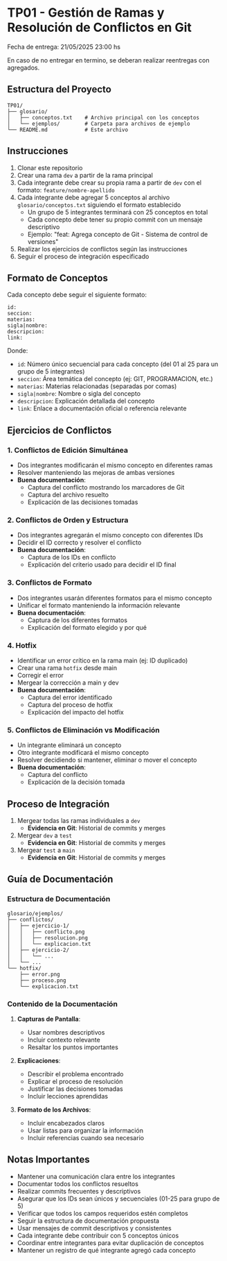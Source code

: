 # TP01 - Gestión de Ramas y Resolución de Conflictos en Git

Fecha de entrega: 21/05/2025 23:00 hs

En caso de no entregar en termino, se deberan realizar reentregas con agregados.

## Estructura del Proyecto

```
TP01/
├── glosario/
│   ├── conceptos.txt    # Archivo principal con los conceptos
│   └── ejemplos/        # Carpeta para archivos de ejemplo
└── README.md            # Este archivo
```

## Instrucciones

1. Clonar este repositorio
2. Crear una rama `dev` a partir de la rama principal
3. Cada integrante debe crear su propia rama a partir de `dev` con el formato: `feature/nombre-apellido`
4. Cada integrante debe agregar 5 conceptos al archivo `glosario/conceptos.txt` siguiendo el formato establecido
   - Un grupo de 5 integrantes terminará con 25 conceptos en total
   - Cada concepto debe tener su propio commit con un mensaje descriptivo
   - Ejemplo: "feat: Agrega concepto de Git - Sistema de control de versiones"
5. Realizar los ejercicios de conflictos según las instrucciones
6. Seguir el proceso de integración especificado

## Formato de Conceptos

Cada concepto debe seguir el siguiente formato:

```
id:
seccion:
materias:
sigla|nombre:
descripcion:
link:
```

Donde:

- `id`: Número único secuencial para cada concepto (del 01 al 25 para un grupo de 5 integrantes)
- `seccion`: Área temática del concepto (ej: GIT, PROGRAMACION, etc.)
- `materias`: Materias relacionadas (separadas por comas)
- `sigla|nombre`: Nombre o sigla del concepto
- `descripcion`: Explicación detallada del concepto
- `link`: Enlace a documentación oficial o referencia relevante

## Ejercicios de Conflictos

### 1. Conflictos de Edición Simultánea

- Dos integrantes modificarán el mismo concepto en diferentes ramas
- Resolver manteniendo las mejoras de ambas versiones
- **Buena documentación**:
  - Captura del conflicto mostrando los marcadores de Git
  - Captura del archivo resuelto
  - Explicación de las decisiones tomadas

### 2. Conflictos de Orden y Estructura

- Dos integrantes agregarán el mismo concepto con diferentes IDs
- Decidir el ID correcto y resolver el conflicto
- **Buena documentación**:
  - Captura de los IDs en conflicto
  - Explicación del criterio usado para decidir el ID final

### 3. Conflictos de Formato

- Dos integrantes usarán diferentes formatos para el mismo concepto
- Unificar el formato manteniendo la información relevante
- **Buena documentación**:
  - Captura de los diferentes formatos
  - Explicación del formato elegido y por qué

### 4. Hotfix

- Identificar un error crítico en la rama main (ej: ID duplicado)
- Crear una rama `hotfix` desde main
- Corregir el error
- Mergear la corrección a main y dev
- **Buena documentación**:
  - Captura del error identificado
  - Captura del proceso de hotfix
  - Explicación del impacto del hotfix

### 5. Conflictos de Eliminación vs Modificación

- Un integrante eliminará un concepto
- Otro integrante modificará el mismo concepto
- Resolver decidiendo si mantener, eliminar o mover el concepto
- **Buena documentación**:
  - Captura del conflicto
  - Explicación de la decisión tomada

## Proceso de Integración

1. Mergear todas las ramas individuales a `dev`
   - **Evidencia en Git**: Historial de commits y merges
2. Mergear `dev` a `test`
   - **Evidencia en Git**: Historial de commits y merges
3. Mergear `test` a `main`
   - **Evidencia en Git**: Historial de commits y merges

## Guía de Documentación

### Estructura de Documentación

```
glosario/ejemplos/
├── conflictos/
│   ├── ejercicio-1/
│   │   ├── conflicto.png
│   │   ├── resolucion.png
│   │   └── explicacion.txt
│   ├── ejercicio-2/
│   │   └── ...
│   └── ...
└── hotfix/
    ├── error.png
    ├── proceso.png
    └── explicacion.txt
```

### Contenido de la Documentación

1. **Capturas de Pantalla**:

   - Usar nombres descriptivos
   - Incluir contexto relevante
   - Resaltar los puntos importantes

2. **Explicaciones**:

   - Describir el problema encontrado
   - Explicar el proceso de resolución
   - Justificar las decisiones tomadas
   - Incluir lecciones aprendidas

3. **Formato de los Archivos**:
   - Incluir encabezados claros
   - Usar listas para organizar la información
   - Incluir referencias cuando sea necesario

## Notas Importantes

- Mantener una comunicación clara entre los integrantes
- Documentar todos los conflictos resueltos
- Realizar commits frecuentes y descriptivos
- Asegurar que los IDs sean únicos y secuenciales (01-25 para grupo de 5)
- Verificar que todos los campos requeridos estén completos
- Seguir la estructura de documentación propuesta
- Usar mensajes de commit descriptivos y consistentes
- Cada integrante debe contribuir con 5 conceptos únicos
- Coordinar entre integrantes para evitar duplicación de conceptos
- Mantener un registro de qué integrante agregó cada concepto
